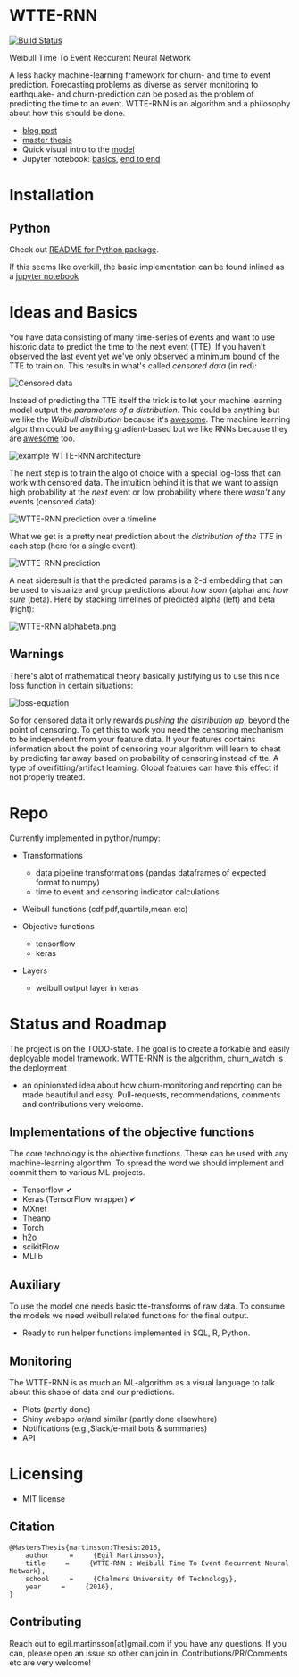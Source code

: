 # WTTE-RNN

[![Build Status](https://travis-ci.org/ragulpr/wtte-rnn.svg?branch=master)](https://travis-ci.org/ragulpr/wtte-rnn)

Weibull Time To Event Reccurent Neural Network

A less hacky machine-learning framework for churn- and time to event prediction.
Forecasting problems as diverse as server monitoring to earthquake- and
churn-prediction can be posed as the problem of predicting the time to an event.
WTTE-RNN is an algorithm and a philosophy about how this should be done. 

* [blog post](https://ragulpr.github.io/2016/12/22/WTTE-RNN-Hackless-churn-modeling/)
* [master thesis](https://ragulpr.github.io/assets/draft_master_thesis_martinsson_egil_wtte_rnn_2016.pdf)
* Quick visual intro to the [model](https://imgur.com/a/HX4KQ) 
* Jupyter notebook: [basics](examples/keras/simple_example.ipynb), [end to end](examples/data_pipeline/data_pipeline.ipynb )


# Installation

## Python

Check out [README for Python package](python/README.md).

If this seems like overkill, the basic implementation can be found inlined as a
[jupyter notebook](examples/keras/standalone_simple_example.ipynb) 


# Ideas and Basics

You have data consisting of many time-series of events and want to use historic data
to predict the time to the next event (TTE).  If you haven't observed the last event
yet we've only observed a minimum bound of the TTE to train on. This results in
what's called *censored data* (in red):

![Censored data](./readme_figs/data.gif)

Instead of predicting the TTE itself the trick is to let your machine learning model
output the *parameters of a distribution*.  This could be anything but we like the
*Weibull distribution* because it's
[awesome](https://ragulpr.github.io/2016/12/22/WTTE-RNN-Hackless-churn-modeling/#embrace-the-weibull-euphoria).
The machine learning algorithm could be anything gradient-based but we like RNNs
because they are [awesome](http://karpathy.github.io/2015/05/21/rnn-effectiveness/)
too.

![example WTTE-RNN architecture](./readme_figs/fig_rnn_weibull.png)

The next step is to train the algo of choice with a special log-loss that can work
with censored data. The intuition behind it is that we want to assign high
probability at the *next* event or low probability where there *wasn't* any events
(censored data): 

![WTTE-RNN prediction over a timeline](./readme_figs/solution_beta_2.gif)

What we get is a pretty neat prediction about the *distribution of the TTE* in each
step (here for a single event):

![WTTE-RNN prediction](./readme_figs/it_61786_pmf_151.png)

A neat sideresult is that the predicted params is a 2-d embedding that can be used to
visualize and group predictions about *how soon* (alpha) and *how sure* (beta). Here
by stacking timelines of predicted alpha (left) and beta (right):

![WTTE-RNN alphabeta.png](./readme_figs/alphabeta.png)


## Warnings

There's alot of mathematical theory basically justifying us to use this nice loss
function in certain situations:

![loss-equation](./readme_figs/equation.png)

So for censored data it only rewards *pushing the distribution up*, beyond the point
of censoring. To get this to work you need the censoring mechanism to be independent
from your feature data. If your features contains information about the point of
censoring your algorithm will learn to cheat by predicting far away based on
probability of censoring instead of tte. A type of overfitting/artifact learning.
Global features can have this effect if not properly treated.


# Repo

Currently implemented in python/numpy:

* Transformations
    * data pipeline transformations (pandas dataframes of expected format to numpy)
    * time to event and censoring indicator calculations
* Weibull functions (cdf,pdf,quantile,mean etc)

* Objective functions
    * tensorflow
    * keras
* Layers
    * weibull output layer in keras


# Status and Roadmap

The project is on the TODO-state.  The goal is to create a forkable and easily
deployable model framework.  WTTE-RNN is the algorithm, churn_watch is the deployment
- an opinionated idea about how churn-monitoring and reporting can be made beautiful
and easy.  Pull-requests, recommendations, comments and contributions very welcome.

## Implementations of the objective functions

The core technology is the objective functions.  These can be used with any
machine-learning algorithm.  To spread the word we should implement and commit them to
various ML-projects. 

* Tensorflow ✔
* Keras (TensorFlow wrapper) ✔
* MXnet
* Theano
* Torch
* h2o
* scikitFlow
* MLlib

## Auxiliary

To use the model one needs basic tte-transforms of raw data.  To consume the models we
need weibull related functions for the final output.

* Ready to run helper functions implemented in SQL, R, Python.

## Monitoring 

The WTTE-RNN is as much an ML-algorithm as a visual language to talk about this shape of data and our predictions.

* Plots (partly done)
* Shiny webapp or/and similar (partly done elsewhere)
* Notifications (e.g.,Slack/e-mail bots & summaries)
* API


# Licensing

* MIT license

## Citation

```
@MastersThesis{martinsson:Thesis:2016,
    author     =     {Egil Martinsson},
    title     =     {WTTE-RNN : Weibull Time To Event Recurrent Neural Network},
    school     =     {Chalmers University Of Technology},
    year     =     {2016},
}
```

## Contributing

Reach out to egil.martinsson[at]gmail.com if you have any questions. 
If you can, please open an issue so other can join in. 
Contributions/PR/Comments etc are very welcome!
